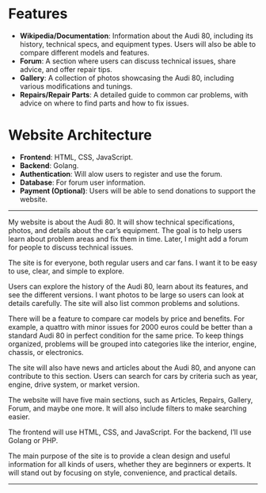 
# Features  
- **Wikipedia/Documentation**: Information about the Audi 80, including its history, technical specs, and equipment types. Users will also be able to compare different models and features.  
- **Forum**: A section where users can discuss technical issues, share advice, and offer repair tips.  
- **Gallery**: A collection of photos showcasing the Audi 80, including various modifications and tunings.  
- **Repairs/Repair Parts**: A detailed guide to common car problems, with advice on where to find parts and how to fix issues.  




# Website Architecture  

- **Frontend**: HTML, CSS, JavaScript.  
- **Backend**: Golang.  
- **Authentication**: Will alow users to register and use the forum.  
- **Database**: For forum user information.  
- **Payment (Optional)**: Users will be able to send donations to support the website.  



---

My website is about the Audi 80. It will show technical specifications, photos, and details about the car’s equipment. The goal is to help users learn about problem areas and fix them in time. Later, I might add a forum for people to discuss technical issues.  


The site is for everyone, both regular users and car fans. I want it to be easy to use, clear, and simple to explore.

Users can explore the history of the Audi 80, learn about its features, and see the different versions. I want photos to be large so users can look at details carefully. The site will also list common problems and solutions.  

There will be a feature to compare car models by price and benefits. For example, a quattro with minor issues for 2000 euros could be better than a standard Audi 80 in perfect condition for the same price. To keep things organized, problems will be grouped into categories like the interior, engine, chassis, or electronics.  

The site will also have news and articles about the Audi 80, and anyone can contribute to this section. Users can search for cars by criteria such as year, engine, drive system, or market version.  

The website will have five main sections, such as Articles, Repairs, Gallery, Forum, and maybe one more. It will also include filters to make searching easier.  

The frontend will use HTML, CSS, and JavaScript. For the backend, I’ll use Golang or PHP.  

The main purpose of the site is to provide a clean design and useful information for all kinds of users, whether they are beginners or experts. It will stand out by focusing on style, convenience, and practical details.  

---
